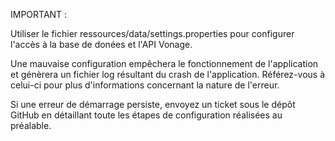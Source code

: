 IMPORTANT :

Utiliser le fichier ressources/data/settings.properties pour configurer l'accès à la base de donées et l'API Vonage.

Une mauvaise configuration empêchera le fonctionnement de l'application et génèrera un fichier log résultant
du crash de l'application. Référez-vous à celui-ci pour plus d'informations concernant la nature de l'erreur.

Si une erreur de démarrage persiste, envoyez un ticket sous le dépôt GitHub en détaillant toute les étapes de configuration
réalisées au préalable.
